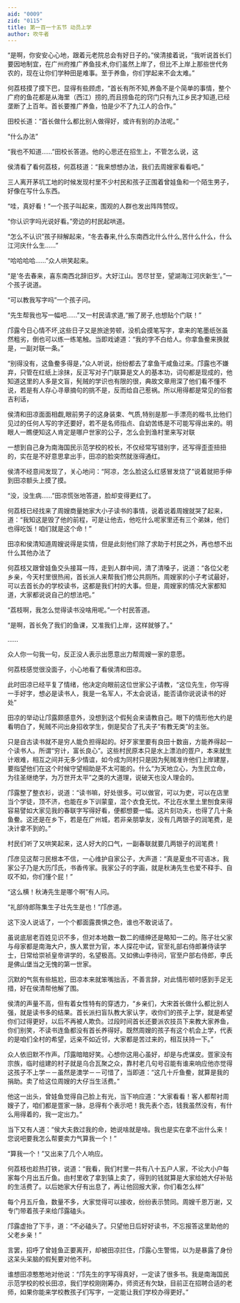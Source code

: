 ```yaml
---
aid: "0009"
zid: "0115"
title: 第一百一十五节 动员上学
author: 吹牛者
---
```


“是啊，你安安心心地，跟着元老院总会有好日子的。”侯清接着说，“我听说首长们要因地制宜，在广州府推广养鱼技术,你们虽然上岸了，但比不上岸上那些世代务农的，现在让你们学种田是难事。至于养鱼，你们学起来不会太难。”

何荔枝摸了摸下巴，显得有些顾虑，“首长有所不知,养鱼不是个简单的事情，整个广府的鱼花都是从海里（西江）捞的,而且捞鱼花的窍门只有九江乡民才知道,已经垄断了上百年。首长要推广养鱼，怕是少不了九江人的合作。”

田校长道：“首长做什么都比别人做得好，或许有别的办法呢。”

“什么办法”

“我也不知道……”田校长答道。他的心思还在招生上，不管怎么说，这

侯清看了看何荔枝，何荔枝道：“我来想想办法，我们去周嫂家看看吧。”

三人离开茅坑工地的时候发现村里不少村民和孩子正围着曾娃鱼和一个陌生男子，好像在写什么东西。

“哇，真好看！”一个孩子叫起来，围观的人群也发出阵阵赞叹。

“你认识字吗光说好看。”旁边的村民起哄道。

“怎么不认识”孩子辩解起来，“冬去春来,什么东南西北什么什么,苦什么什么，什么江河庆什么生……”



“哈哈哈哈……”众人哄笑起来。

“是‘冬去春来，喜东南西北辞旧岁。大好江山。苦尽甘至，望湖海江河庆新生’。”一个孩子说道。

“可以教我写字吗”一个孩子问。

“先生帮我也写一幅吧……”又一村民请求道,“搬了房子,也想贴个门联！”

邝露今日心情不坏,这些日子又是旅途劳顿，没机会摸笔写字，拿来的笔墨纸张虽然粗劣，倒也可以练一练笔触。当即戏谑道：“我的字不白给人。你拿鱼鲞来换就是，一副对联一条。”

“别得没有，这鱼鲞多得是，”众人听说，纷纷都去了拿鱼干咸鱼过来。邝露也不嫌弃，只管在红纸上涂抹，反正写对子门联算是文人的基本功，词句都是现成的，他知道这里的人多是文盲，髡贼的学识也有限的很，典故文章用深了他们看不懂不说，若是有人存心寻章摘句的挑不是，反而给自己惹祸。所以用得都是常见的俗套吉利话，

侯清和田凉面面相觑,眼前男子的这身装束、气质,特别是那一手漂亮的楷书,比他们见过的任何人写的字还要好，若不是名师指点、自幼苦练是不可能写得出来的。明眼人一瞧便知这人肯定是哪户世家的公子，怎么会到渔村里来写对联

一想到自己身为南海国民示范学校的校长，不仅经常写错别字，还写得歪歪扭扭的，实在是不好意思拿出手，田凉的脸突然就涨得通红。

侯清不经意间发现了，关心地问：“阿凉，怎么脸这么红感冒发烧了”说着就把手伸到田凉额头上摸了摸。

“没，没生病……”田凉慌张地答道，脸却变得更红了。

何荔枝已经找来了周嫂商量她家大小子读书的事情，说着说着周嫂就哭了起来，道：“我知这是毁了他的前程，可是让他去，他吃什么呢家里还有三个弟妹，他们也得吃饭！咱们就是这个命！”

田凉和侯清知道周嫂说得是实情，但是此刻他们除了求助于村民之外，再也想不出什么其他办法了

何荔枝又跟曾娃鱼交头接耳一阵，走到人群中间，清了清嗓子，说道：“各位父老乡亲，今天村里很热闹，首长派人来帮我们修公共厕所。周嫂家的小子考试最好，可以去首长办的学校读书，这都是我们村的大事。但是，周嫂家的情况大家都知道，大家都说说自己的想法吧。”

“荔枝啊，我怎么觉得读书没啥用呢。”一个村民答道。

“是啊，首长免了我们的鱼课，又准我们上岸，这样就够了。”

……

众人你一句我一句，反正没人表示出愿意出力帮周嫂一家的意愿。

何荔枝感觉很没面子，小心地看了看侯清和田凉。

此时田凉已经平复了情绪，他决定向眼前这位世家公子请教，“这位先生，你写得一手好字，想必是读书人，我是一名军人，不太会说话，能否请你说说读书的好处”

田凉的举动让邝露颇感意外，没想到这个假髡会来请教自己。眼下的情形他大约是看明白了，髡贼不问出身招收学生，倒是契合了孔夫子“有教无类”的主张。

只是自古读书就不是穷人能负担得起的。好歹家里要有良田十数亩，方能养得起一个读书人。所谓“穷计，富长良心”。这些村民原本只是水上漂泊的疍户，本来就生计艰难，相互之间并无多少情谊，如今成为同村只是因为髡贼准许他们上岸建屋，要指望他们在这个时候守望相助是不太可能的。什么“为天地立心，为生民立命，为往圣继绝学，为万世开太平”之类的大道理，说破天也没人理会的。

邝露整了整衣衫，说道：“读书嘛，好处很多。可以做官，可以为吏，可以在店里当个学徒，顶不济，也能在乡下训蒙童，混个衣食无忧。不比在水里土里刨食来得容易譬如大家见我的春联字写得好看，便都想要一幅。这片刻功夫，也得了几十条鱼鲞。这还是在乡下，若是在广州城，若非亲朋挚友，没有几两银子的润笔费，是决计拿不到的。”

村民们听了又哄笑起来，这人好大的口气，一副春联就要几两银子的润笔费！

邝彦见这帮刁民根本不信，一心维护自家公子，大声道：“真是夏虫不可语冰，我家公子乃是大历邝氏，书香传家。我家公子的字画，就是秋涛先生也爱不释手、自叹不如，你们懂个屁！”

“这么横！秋涛先生是哪个啊”有人问。

“礼部侍郎陈集生子壮先生是也！”邝彦道。

这下没人说话了，一个个都面露畏惧之色，谁也不敢说话了。

虽说底层老百姓见识不多，但对本地数一数二的缙绅还是略知一二的。陈子壮父家与母家都是南海大户，族人累世为官，本人探花中试，官至礼部右侍郎兼侍读学士，日常给崇祯皇帝讲学的，名望极高。又如佛山李待问，官至户部右侍郎，李氏是佛山堡当之无愧的第一世家。

沉默的气氛有些尴尬，田凉本来就笨嘴拙舌，不善言辞，对此情形顿时感到手足无措，好在侯清帮他解了围。

侯清的声量不高，但有着女性特有的穿透力，“乡亲们，大宋首长做什么都比别人强，就是读书多的结果。首长派扫盲队教大家认字，收你们的孩子上学，就是希望你们过得更好，以后不再被人欺负。过段时间首长还要派农技员下来教大家养鱼，你们别笑，不读书连鱼都没有首长养得好。既然周嫂的孩子有这个机会上学，代表的是咱们全村的希望，远亲不如近邻，大家都是苦过来的，相互扶持一下。”

众人依旧默不作声。邝露暗暗好笑。心想你这用心虽好，却是与虎谋皮。疍家没有宗族，临时组建的村子就是乌合瓦聚之众，靠村老几句号召能有谁来响应他亦觉得这孩子不上学－－虽然是澳学－－可惜了，当即道：“这几十斤鱼鲞，就算是我的捐助。卖了给这位周嫂的大仔当生活费。”

他这一出头，曾娃鱼觉得自己脸上有光，当下响应道：“大家看看！客人都帮衬周嫂子了，咱们都是疍家一脉，总得有个表示吧！我先表个态，钱我虽然没有，有什么用得着的，我一定出力。”

当下又有人道：“侯大夫救过我的命，她说啥就是啥。我也是实在拿不出什么来！您说吧要我怎么帮要卖力气算我一个！”

“算我一个！”又出来了几个人响应。

何荔枝也趁热打铁，说道：“我看，我们村里一共有八十五户人家，不论大小户每家每个月出五斤鱼。由村里收了拿到镇上卖了，得到的钱就算是大家给她大仔补贴的生活费了。以后她家大仔有出息了，再让他回报大家，你们看怎么样”

每个月五斤鱼，数量不多，大家觉得可以接收，纷纷表示赞同。周嫂千恩万谢，又专门带着孩子来给邝露磕头。

邝露虚抬了下手，道：“不必磕头了。只望他日后好好读书，不忘报答这里助他的父老乡亲！”

言罢，招呼了曾娃鱼正要离开，却被田凉拦住，邝露心生警惕，以为是暴露了身份这呆头呆脑的假髡要对他不利。

谁想田凉憨憨地对他说：“邝先生的字写得真好，一定读了很多书。我是南海国民示范学校的校长田凉，我们学校刚刚筹办，师资还有欠缺，目前正在招聘合适的老师，如果你能来学校教孩子们写字，一定能让我们学校办得更好。”

